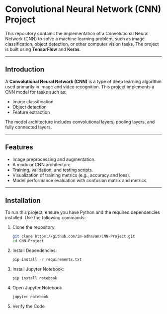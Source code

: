 # Convolutional Neural Network (CNN) Project

This repository contains the implementation of a Convolutional Neural Network (CNN) to solve a machine learning problem, such as image classification, 
object detection, or other computer vision tasks. The project is built using **TensorFlow** and **Keras**.

---

## Introduction

A **Convolutional Neural Network (CNN)** is a type of deep learning algorithm used primarily in image and video recognition. This project implements a CNN model for tasks such as:
- Image classification
- Object detection
- Feature extraction

The model architecture includes convolutional layers, pooling layers, and fully connected layers. 

---

## Features
- Image preprocessing and augmentation.
- A modular CNN architecture.
- Training, validation, and testing scripts.
- Visualization of training metrics (e.g., accuracy and loss).
- Model performance evaluation with confusion matrix and metrics.

---

## Installation

To run this project, ensure you have Python and the required dependencies installed. Use the following commands:

1. Clone the repository:
   ```bash
   git clone https://github.com/im-adhavan/CNN-Project.git
   cd CNN-Project
2. Install Dependencies:
   ```bash
   pip install -r requirements.txt
3. Install Jupyter Notebook:
   ```bash
   pip install notebook
4. Open Jupyter Notebook
   ```bash
   jupyter notebook
5. Verify the Code
